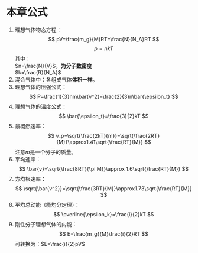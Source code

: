 # 本章公式

1. 理想气体物态方程：
   $$
   pV=\frac{m_g}{M}RT=\frac{N}{N_A}RT
   $$
   $$
   p=nkT
   $$
   其中：  
   $n=\frac{N}{V}$，**为分子数密度**  
   $k=\frac{R}{N_A}$
2. 混合气体中：各组成气体**体积一样**。
3. 理想气体的压强公式：
   $$
   P=\frac{1}{3}nm\bar{v^2}=\frac{2}{3}n\bar{\epsilon_t}
   $$
4. 理想气体的温度公式：
   $$
   \bar{\epsilon_t}=\frac{3}{2}kT
   $$
5. 最概然速率：
   $$
   v_p=\sqrt{\frac{2kT}{m}}=\sqrt{\frac{2RT}{M}}\approx1.41\sqrt{\frac{RT}{M}}
   $$
   注意$m$是一个分子的质量。
6. 平均速率：
   $$
   \bar{v}=\sqrt{\frac{8RT}{\pi M}}\approx 1.6\sqrt{\frac{RT}{M}}
   $$
7. 方均根速率：
   $$
   \sqrt{\bar{v^2}}=\sqrt{\frac{3RT}{M}}\approx1.73\sqrt{\frac{RT}{M}}
   $$
8. 平均总动能（能均分定理）：
   $$
   \overline{\epsilon_k}=\frac{i}{2}kT
   $$
9.  刚性分子理想气体的内能：
   $$
   E=\frac{m_g}{M}\frac{i}{2}RT
   $$
   可转换为：$E=\frac{i}{2}pV$
